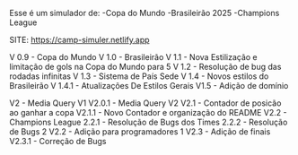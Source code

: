 Esse é um simulador de:
-Copa do Mundo
-Brasileirão 2025
-Champions League

SITE: https://camp-simuler.netlify.app


V 0.9 - Copa do Mundo
V 1.0 - Brasileirão
V 1.1 - Nova Estilização e limitação de gols na Copa do Mundo para 5
V 1.2 - Resolução de bug das rodadas infinitas
V 1.3 - Sistema de País Sede
V 1.4 - Novos estilos do Brasileirão
       V 1.4.1 - Atualizações De Estilos Gerais
V1.5 - Adição de domínio       

V2 - Media Query V1
       V2.0.1 - Media Query V2
V2.1 - Contador de posicão ao ganhar a copa
       V2.1.1 - Novo Contador e organização do README
V2.2 - Champions League
       2.2.1 - Resolução de Bugs dos Times
       2.2.2 - Resolução de Bugs 2
V2.2 - Adição para programadores 1
V2.3 - Adição de finais
       V2.3.1 - Correção de Bugs